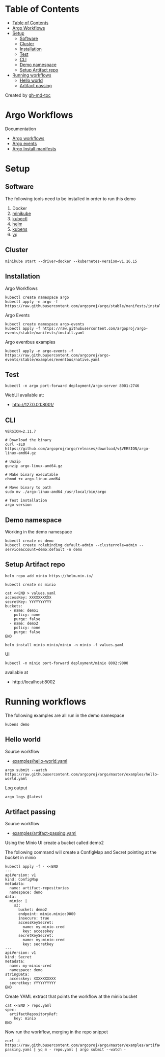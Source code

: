 Table of Contents
=================

   * [Table of Contents](#table-of-contents)
   * [Argo Workflows](#argo-workflows)
   * [Setup](#setup)
      * [Software](#software)
      * [Cluster](#cluster)
      * [Installation](#installation)
      * [Test](#test)
      * [CLI](#cli)
      * [Demo namespace](#demo-namespace)
      * [Setup Artifact repo](#setup-artifact-repo)
   * [Running workflows](#running-workflows)
      * [Hello world](#hello-world)
      * [Artifact passing](#artifact-passing)

Created by [gh-md-toc](https://github.com/ekalinin/github-markdown-toc)

# Argo Workflows

Documentation

* [Argo workflows](https://argoproj.github.io/argo/)
* [Argo events](https://argoproj.github.io/argo-events/)
* [Argo Install manifests](https://github.com/argoproj/argo/tree/stable/manifests)

# Setup

## Software

The following tools need to be installed in order to run this demo

1. Docker
1. [minikube](https://minikube.sigs.k8s.io/docs/start/)
1. [kubectl](https://kubernetes.io/docs/tasks/tools/install-kubectl/)
1. [helm](https://helm.sh/)
1. [kubens](https://kubectx.dev/)
1. [yq](https://mikefarah.gitbook.io/yq/)

## Cluster

```
minikube start --driver=docker --kubernetes-version=v1.16.15
```

## Installation

Argo Workflows

```
kubectl create namespace argo
kubectl apply -n argo -f https://raw.githubusercontent.com/argoproj/argo/stable/manifests/install.yaml
```

Argo Events

```
kubectl create namespace argo-events
kubectl apply -f https://raw.githubusercontent.com/argoproj/argo-events/stable/manifests/install.yaml
```

Argo eventbus examples

```
kubectl apply -n argo-events -f https://raw.githubusercontent.com/argoproj/argo-events/stable/examples/eventbus/native.yaml
```

## Test

```
kubectl -n argo port-forward deployment/argo-server 8001:2746
```

WebUI available at:

* http://127.0.0.1:8001/

## CLI

```
VERSION=2.11.7

# Download the binary
curl -sLO https://github.com/argoproj/argo/releases/download/v$VERSION/argo-linux-amd64.gz

# Unzip
gunzip argo-linux-amd64.gz

# Make binary executable
chmod +x argo-linux-amd64

# Move binary to path
sudo mv ./argo-linux-amd64 /usr/local/bin/argo

# Test installation
argo version
```

## Demo namespace

Working in the demo namespace

```
kubectl create ns demo
kubectl create rolebinding default-admin --clusterrole=admin --serviceaccount=demo:default -n demo 
```

## Setup Artifact repo

```
helm repo add minio https://helm.min.io/

kubectl create ns minio

cat <<END > values.yaml
accessKey: XXXXXXXXXX
secretKey: YYYYYYYYYY
buckets:
  - name: demo1
    policy: none
    purge: false
  - name: demo2
    policy: none
    purge: false
END

helm install minio minio/minio -n minio -f values.yaml
```

UI

```
kubectl -n minio port-forward deployment/minio 8002:9000
```

available at

* http://localhost:8002


# Running workflows

The following examples are all run in the demo namespace

```
kubens demo
```

## Hello world

Source workflow

* [examples/hello-world.yaml](https://github.com/argoproj/argo/blob/master/examples/hello-world.yaml)

```
argo submit --watch https://raw.githubusercontent.com/argoproj/argo/master/examples/hello-world.yaml
```

Log output

```
argo logs @latest 
```

## Artifact passing

Source workflow

* [examples/artifact-passing.yaml](https://github.com/argoproj/argo/blob/master/examples/artifact-passing.yaml)

Using the Minio UI create a bucket called demo2

The following command will create a ConfigMap and Secret pointing at the bucket in minio

```
kubectl apply -f - <<END
---
apiVersion: v1
kind: ConfigMap
metadata:
  name: artifact-repositories
  namespace: demo
data:
  minio: |
    s3:
      bucket: demo2
      endpoint: minio.minio:9000
      insecure: true
      accessKeySecret:
        name: my-minio-cred
        key: accesskey
      secretKeySecret:
        name: my-minio-cred
        key: secretkey
---
apiVersion: v1
kind: Secret
metadata:
  name: my-minio-cred
  namespace: demo
stringData:
  accesskey: XXXXXXXXXX
  secretkey: YYYYYYYYYY
END
```

Create YAML extract that points the workflow at the minio bucket

```
cat <<END > repo.yaml
spec:
  artifactRepositoryRef:
    key: minio
END

```

Now run the workflow, merging in the repo snippet

```
curl -L https://raw.githubusercontent.com/argoproj/argo/master/examples/artifact-passing.yaml | yq m - repo.yaml | argo submit --watch -
```

